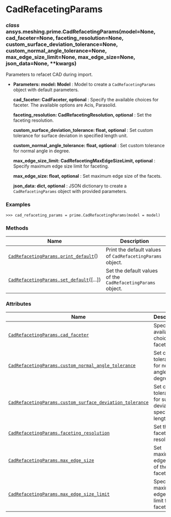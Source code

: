 # CadRefacetingParams



### *class* ansys.meshing.prime.CadRefacetingParams(model=None, cad_faceter=None, faceting_resolution=None, custom_surface_deviation_tolerance=None, custom_normal_angle_tolerance=None, max_edge_size_limit=None, max_edge_size=None, json_data=None, \*\*kwargs)

Parameters to refacet CAD during import.

* **Parameters:**
  **model: Model**
  : Model to create a `CadRefacetingParams` object with default parameters.

  **cad_faceter: CadFaceter, optional**
  : Specify the available choices for faceter. The available options are Acis, Parasolid.

  **faceting_resolution: CadRefacetingResolution, optional**
  : Set the faceting resolution.

  **custom_surface_deviation_tolerance: float, optional**
  : Set custom tolerance for surface deviation in specified length unit.

  **custom_normal_angle_tolerance: float, optional**
  : Set custom tolerance for normal angle in degree.

  **max_edge_size_limit: CadRefacetingMaxEdgeSizeLimit, optional**
  : Specify maximum edge size limit for faceting.

  **max_edge_size: float, optional**
  : Set maximum edge size of the facets.

  **json_data: dict, optional**
  : JSON dictionary to create a `CadRefacetingParams` object with provided parameters.

### Examples

```pycon
>>> cad_refaceting_params = prime.CadRefacetingParams(model = model)
```

<!-- !! processed by numpydoc !! -->

### Methods

| Name | Description |
|-----------------------------------------------------------------------------------------------------------------------------------------------------------|-------------------------------------------------------------|
| [`CadRefacetingParams.print_default`](ansys.meshing.prime.CadRefacetingParams.print_default.md#ansys.meshing.prime.CadRefacetingParams.print_default)()   | Print the default values of `CadRefacetingParams` object.   |
| [`CadRefacetingParams.set_default`](ansys.meshing.prime.CadRefacetingParams.set_default.md#ansys.meshing.prime.CadRefacetingParams.set_default)([...])    | Set the default values of the `CadRefacetingParams` object. |

### Attributes

| Name | Description |
|----------------------------------------------------------------------------------------------------------------------------------------------------------------------------------------------------------------------|----------------------------------------------------------------------|
| [`CadRefacetingParams.cad_faceter`](ansys.meshing.prime.CadRefacetingParams.cad_faceter.md#ansys.meshing.prime.CadRefacetingParams.cad_faceter)                                                                      | Specify the available choices for faceter.                           |
| [`CadRefacetingParams.custom_normal_angle_tolerance`](ansys.meshing.prime.CadRefacetingParams.custom_normal_angle_tolerance.md#ansys.meshing.prime.CadRefacetingParams.custom_normal_angle_tolerance)                | Set custom tolerance for normal angle in degree.                     |
| [`CadRefacetingParams.custom_surface_deviation_tolerance`](ansys.meshing.prime.CadRefacetingParams.custom_surface_deviation_tolerance.md#ansys.meshing.prime.CadRefacetingParams.custom_surface_deviation_tolerance) | Set custom tolerance for surface deviation in specified length unit. |
| [`CadRefacetingParams.faceting_resolution`](ansys.meshing.prime.CadRefacetingParams.faceting_resolution.md#ansys.meshing.prime.CadRefacetingParams.faceting_resolution)                                              | Set the faceting resolution.                                         |
| [`CadRefacetingParams.max_edge_size`](ansys.meshing.prime.CadRefacetingParams.max_edge_size.md#ansys.meshing.prime.CadRefacetingParams.max_edge_size)                                                                | Set maximum edge size of the facets.                                 |
| [`CadRefacetingParams.max_edge_size_limit`](ansys.meshing.prime.CadRefacetingParams.max_edge_size_limit.md#ansys.meshing.prime.CadRefacetingParams.max_edge_size_limit)                                              | Specify maximum edge size limit for faceting.                        |


